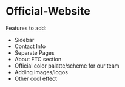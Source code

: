 # Official-Website
Features to add:
- Sidebar
- Contact Info
- Separate Pages
- About FTC section
- Official color palatte/scheme for our team
- Adding images/logos
- Other cool effect
